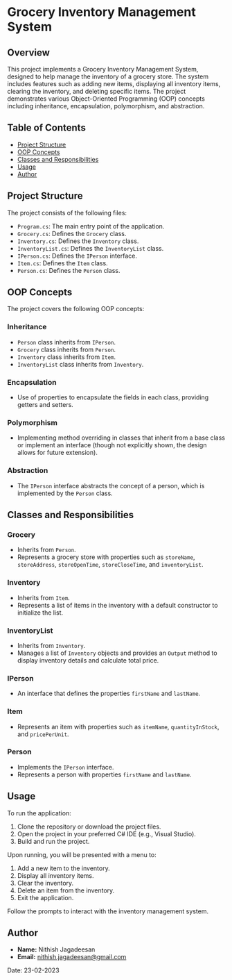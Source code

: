 # Grocery Inventory Management System

## Overview
This project implements a Grocery Inventory Management System, designed to help manage the inventory of a grocery store. The system includes features such as adding new items, displaying all inventory items, clearing the inventory, and deleting specific items. The project demonstrates various Object-Oriented Programming (OOP) concepts including inheritance, encapsulation, polymorphism, and abstraction.

## Table of Contents
- [Project Structure](#project-structure)
- [OOP Concepts](#oop-concepts)
- [Classes and Responsibilities](#classes-and-responsibilities)
- [Usage](#usage)
- [Author](#author)

## Project Structure
The project consists of the following files:
- `Program.cs`: The main entry point of the application.
- `Grocery.cs`: Defines the `Grocery` class.
- `Inventory.cs`: Defines the `Inventory` class.
- `InventoryList.cs`: Defines the `InventoryList` class.
- `IPerson.cs`: Defines the `IPerson` interface.
- `Item.cs`: Defines the `Item` class.
- `Person.cs`: Defines the `Person` class.

## OOP Concepts
The project covers the following OOP concepts:

### Inheritance
- `Person` class inherits from `IPerson`.
- `Grocery` class inherits from `Person`.
- `Inventory` class inherits from `Item`.
- `InventoryList` class inherits from `Inventory`.

### Encapsulation
- Use of properties to encapsulate the fields in each class, providing getters and setters.

### Polymorphism
- Implementing method overriding in classes that inherit from a base class or implement an interface (though not explicitly shown, the design allows for future extension).

### Abstraction
- The `IPerson` interface abstracts the concept of a person, which is implemented by the `Person` class.

## Classes and Responsibilities

### Grocery
- Inherits from `Person`.
- Represents a grocery store with properties such as `storeName`, `storeAddress`, `storeOpenTime`, `storeCloseTime`, and `inventoryList`.

### Inventory
- Inherits from `Item`.
- Represents a list of items in the inventory with a default constructor to initialize the list.

### InventoryList
- Inherits from `Inventory`.
- Manages a list of `Inventory` objects and provides an `Output` method to display inventory details and calculate total price.

### IPerson
- An interface that defines the properties `firstName` and `lastName`.

### Item
- Represents an item with properties such as `itemName`, `quantityInStock`, and `pricePerUnit`.

### Person
- Implements the `IPerson` interface.
- Represents a person with properties `firstName` and `lastName`.

## Usage
To run the application:
1. Clone the repository or download the project files.
2. Open the project in your preferred C# IDE (e.g., Visual Studio).
3. Build and run the project.

Upon running, you will be presented with a menu to:
1. Add a new item to the inventory.
2. Display all inventory items.
3. Clear the inventory.
4. Delete an item from the inventory.
5. Exit the application.

Follow the prompts to interact with the inventory management system.

## Author
- **Name:** Nithish Jagadeesan
- **Email:** [nithish.jagadeesan@gmail.com](mailto:nithish.jagadeesan@gmail.com)

Date: 23-02-2023
